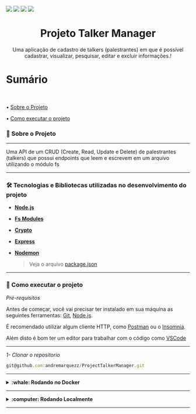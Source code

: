 <img src="https://img.shields.io/github/issues/andremarquezz/ProjectTalkerManager"/> <img src="https://img.shields.io/github/forks/andremarquezz/ProjectTalkerManager"/> <img src="https://img.shields.io/github/stars/andremarquezz/ProjectTalkerManager"/> <img src="https://img.shields.io/github/license/andremarquezz/ProjectTalkerManager"/>

<h1 align="center">Projeto Talker Manager</h1>
<p align="center">Uma aplicação de cadastro de talkers (palestrantes) em que é possível cadastrar, visualizar, pesquisar, editar e excluir informações.!</p>

# Sumário

</br>

• [Sobre o Projeto](#-sobre-o-projeto)

• [Como executar o projeto](#-como-executar-o-projeto)

### 📃 Sobre o Projeto

---

<p>Uma API de um CRUD (Create, Read, Update e Delete) de palestrantes (talkers) que possui endpoints que leem e escrevem em um arquivo utilizando o módulo fs</p>

---

### 🛠 Tecnologias e Bibliotecas utilizadas no desenvolvimento do projeto

- **[Node.js](https://nodejs.org/en/)**

- **[Fs Modules](https://nodejs.dev/learn/reading-files-with-nodejs)**

- **[Crypto](https://nodejs.org/api/crypto.html)**

- **[Express](http://expressjs.com/pt-br/)**

- **[Nodemon](https://www.npmjs.com/package/nodemon)**

  > Veja o arquivo [package.json](https://github.com/andremarquezz/ProjectTalkerManager/blob/main/package.json)


---

### 🚀 Como executar o projeto

_Pré-requisitos_

Antes de começar, você vai precisar ter instalado em sua máquina as seguintes ferramentas:
[Git](https://git-scm.com),
[Node.js](https://nodejs.org/en/).

É recomendado utilizar algum cliente HTTP, como [Postman](https://www.postman.com/) ou o [Insomnia](https://insomnia.rest/download).

Além disto é bom ter um editor para trabalhar com o código como [VSCode](https://code.visualstudio.com/)

---

_1- Clonar o repositorio_

```jsx
git@github.com:andremarquezz/ProjectTalkerManager.git
```

---


<details>
  <summary><strong>:whale: Rodando no Docker</strong></summary><br />
  
  ## Com Docker
 
 
_Rode o serviço `node` com o comando_

```jsx
docker-compose up -d
```

- Esse serviço irá inicializar um container chamado `talker_manager`.
  - A partir daqui você pode rodar o container via CLI ou abri-lo no VS Code.

_Via CLI use o comando_
```jsx
docker exec -it talker_manager bash
```
- Ele te dará acesso ao terminal interativo do container criado pelo compose, que está rodando em segundo plano.

_Instale as dependências `dentro do container` com_

```jsx
npm install
```
  
  </details>
  
---
  
<details>
  <summary><strong>:computer: Rodando Localmente</strong></summary><br />
 
 _Instale as dependências com o comando_
 
 ```jsx
npm install
```
- Para rodar o projeto desta forma, **obrigatoriamente** você deve ter o `node` instalado em seu computador.
  - Recomenda-se a versão `^16`
</details>

---
